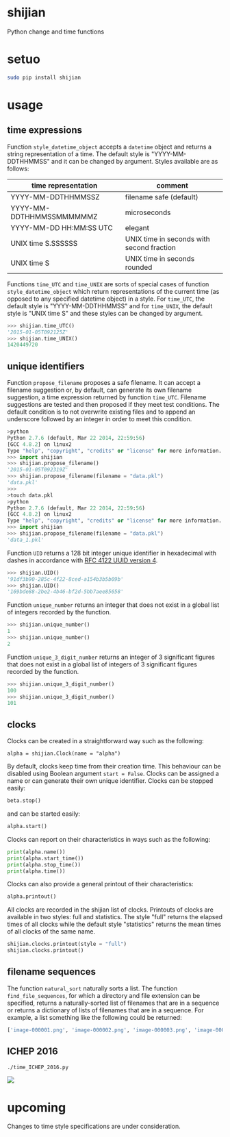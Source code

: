 # shijian

Python change and time functions

# setuo

```Bash
sudo pip install shijian
```

# usage

## time expressions

Function `style_datetime_object` accepts a `datetime` object and returns a string representation of a time. The default style is "YYYY-MM-DDTHHMMSS" and it can be changed by argument. Styles available are as follows:

|**time representation** |**comment**                              |
|------------------------|-----------------------------------------|
|YYYY-MM-DDTHHMMSSZ      |filename safe (default)                  |
|YYYY-MM-DDTHHMMSSMMMMMMZ|microseconds                             |
|YYYY-MM-DD HH:MM:SS UTC |elegant                                  |
|UNIX time S.SSSSSS      |UNIX time in seconds with second fraction|
|UNIX time S             |UNIX time in seconds rounded             |

Functions `time_UTC` and `time_UNIX` are sorts of special cases of function `style_datetime_object` which return representations of the current time (as opposed to any specified datetime object) in a style. For `time_UTC`, the default style is "YYYY-MM-DDTHHMMSS" and for `time_UNIX`, the default style is "UNIX time S" and these styles can be changed by argument.

```Python
>>> shijian.time_UTC()
'2015-01-05T092125Z'
>>> shijian.time_UNIX()
1420449720
```

## unique identifiers

Function `propose_filename` proposes a safe filename. It can accept a filename suggestion or, by default, can generate its own filename suggestion, a time expression returned by function `time_UTC`. Filename suggestions are tested and then proposed if they meet test conditions. The default condition is to not overwrite existing files and to append an underscore followed by an integer in order to meet this condition.

```Python
>python
Python 2.7.6 (default, Mar 22 2014, 22:59:56) 
[GCC 4.8.2] on linux2
Type "help", "copyright", "credits" or "license" for more information.
>>> import shijian
>>> shijian.propose_filename()
'2015-01-05T092319Z'
>>> shijian.propose_filename(filename = "data.pkl")
'data.pkl'
>>> 
>touch data.pkl
>python
Python 2.7.6 (default, Mar 22 2014, 22:59:56) 
[GCC 4.8.2] on linux2
Type "help", "copyright", "credits" or "license" for more information.
>>> import shijian
>>> shijian.propose_filename(filename = "data.pkl")
'data_1.pkl'
```

Function `UID` returns a 128 bit integer unique identifier in hexadecimal with dashes in accordance with [RFC 4122 UUID version 4](http://tools.ietf.org/html/rfc4122.html).

```Python
>>> shijian.UID()
'91df3b90-285c-4f22-8ced-a154b3b5b09b'
>>> shijian.UID()
'169bde88-2be2-4b46-bf2d-5bb7aee85658'
```

Function `unique_number` returns an integer that does not exist in a global list of integers recorded by the function.

```Python
>>> shijian.unique_number()
1
>>> shijian.unique_number()
2
```

Function `unique_3_digit_number` returns an integer of 3 significant figures that does not exist in a global list of integers of 3 significant figures recorded by the function.

```Python
>>> shijian.unique_3_digit_number()
100
>>> shijian.unique_3_digit_number()
101
```

## clocks

Clocks can be created in a straightforward way such as the following:

    alpha = shijian.Clock(name = "alpha")

By default, clocks keep time from their creation time. This behaviour can be disabled using Boolean argument `start = False`. Clocks can be assigned a name or can generate their own unique identifier. Clocks can be stopped easily:

```Python
beta.stop()
```

and can be started easily:

```Python
alpha.start()
```

Clocks can report on their characteristics in ways such as the following:

```Python
print(alpha.name())
print(alpha.start_time())
print(alpha.stop_time())
print(alpha.time())
```

Clocks can also provide a general printout of their characteristics:

```Python
alpha.printout()
```

All clocks are recorded in the shijian list of clocks. Printouts of clocks are available in two styles: full and statistics. The style "full" returns the elapsed times of all clocks while the default style "statistics" returns the mean times of all clocks of the same name.

```Python
shijian.clocks.printout(style = "full")
shijian.clocks.printout()
```

## filename sequences

The function `natural_sort` naturally sorts a list. The function `find_file_sequences`, for which a directory and file extension can be specified, returns a naturally-sorted list of filenames that are in a sequence or returns a dictionary of lists of filenames that are in a sequence. For example, a list something like the following could be returned:

```Bash
['image-000001.png', 'image-000002.png', 'image-000003.png', 'image-000004.png', 'image-000005.png']
```

## ICHEP 2016

```Bash
./time_ICHEP_2016.py
```

![](images/ICHEP_2016.gif)

# upcoming

Changes to time style specifications are under consideration.